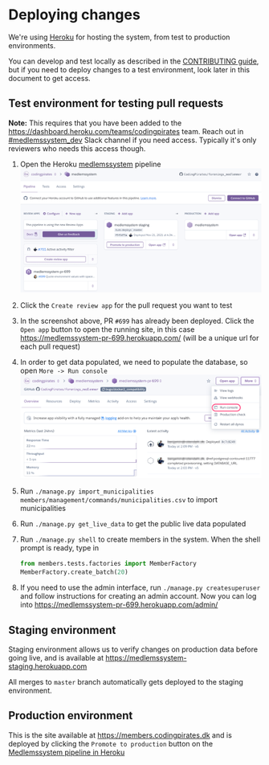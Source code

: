 # Deploying changes

We're using [Heroku](heroku.com) for hosting the system, from test to production environments.

You can develop and test locally as described in the [CONTRIBUTING guide](CONTRIBUTING.md), but if you need to deploy changes to a test environment, look later in this document to get access.

## Test environment for testing pull requests

**Note:** This requires that you have been added to the <https://dashboard.heroku.com/teams/codingpirates> team. Reach out in [#medlemssystem_dev](https://codingpirates.slack.com/archives/C4DSXUJBE) Slack channel if you need access. Typically it's only reviewers who needs this access though.

1. Open the Heroku [medlemssystem](https://dashboard.heroku.com/pipelines/fc7c6471-2380-48a0-976f-159cdcd9c452) pipeline
  ![The heroku environment](images/heroku-environments.png)
1. Click the `Create review app` for the pull request you want to test
1. In the screenshot above, PR `#699` has already been deployed. Click the `Open app` button to open the running site, in this case <https://medlemssystem-pr-699.herokuapp.com/> (will be a unique url for each pull request)
1. In order to get data populated, we need to populate the database, so open `More -> Run console`
  ![Heroku pull request](images/heroku-pull-request.png)
1. Run `./manage.py import_municipalities members/management/commands/municipalities.csv` to import municipalities
1. Run `./manage.py get_live_data` to get the public live data populated
1. Run `./manage.py shell` to create members in the system. When the shell prompt is ready, type in

   ```python
   from members.tests.factories import MemberFactory
   MemberFactory.create_batch(20)
   ```

1. If you need to use the admin interface, run `./manage.py createsuperuser` and follow instructions for creating an admin account. Now you can log into <https://medlemssystem-pr-699.herokuapp.com/admin/>

## Staging environment

Staging environment allows us to verify changes on production data before going live, and is available at <https://medlemssystem-staging.herokuapp.com>

All merges to `master` branch automatically gets deployed to the staging environment.

## Production environment

This is the site available at <https://members.codingpirates.dk> and is deployed by clicking the `Promote to production` button on the [Medlemssystem pipeline in Heroku](https://dashboard.heroku.com/pipelines/fc7c6471-2380-48a0-976f-159cdcd9c452)
